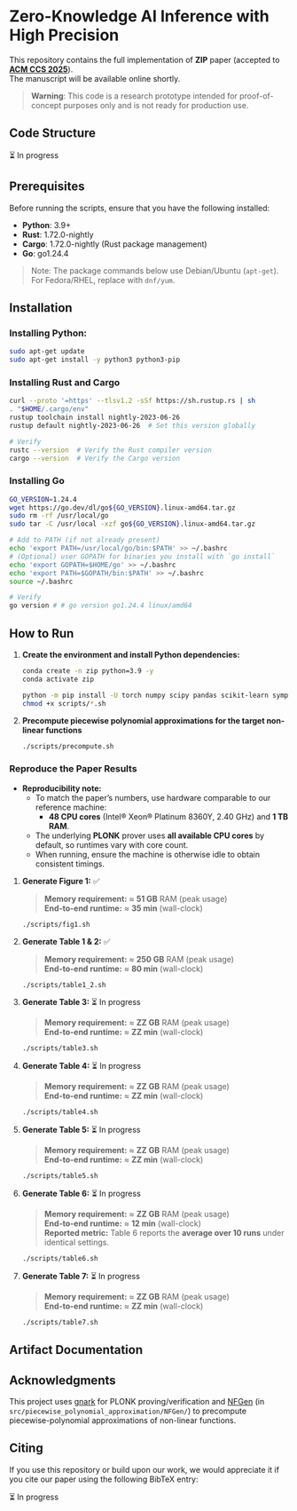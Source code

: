# Zero-Knowledge AI Inference with High Precision

This repository contains the full implementation of **ZIP** paper (accepted to [**ACM CCS 2025**](https://www.sigsac.org/ccs/CCS2025/)).       
The manuscript will be available online shortly.

> **Warning**: This code is a research prototype intended for proof-of-concept purposes only and is not ready for production use.

## Code Structure

⏳ In progress

## Prerequisites
Before running the scripts, ensure that you have the following installed:

- **Python**: 3.9+
- **Rust**: 1.72.0-nightly
- **Cargo**: 1.72.0-nightly (Rust package management)
- **Go**: go1.24.4

> Note: The package commands below use Debian/Ubuntu (```apt-get```). For Fedora/RHEL, replace with ```dnf/yum```.

## Installation

### Installing Python:

   ```bash
   sudo apt-get update
   sudo apt-get install -y python3 python3-pip
   ```

### Installing Rust and Cargo

   ```bash
   curl --proto '=https' --tlsv1.2 -sSf https://sh.rustup.rs | sh
   . "$HOME/.cargo/env"
   rustup toolchain install nightly-2023-06-26
   rustup default nightly-2023-06-26  # Set this version globally

   # Verify
   rustc --version  # Verify the Rust compiler version
   cargo --version  # Verify the Cargo version
   ```

### Installing Go

   ```bash
   GO_VERSION=1.24.4
   wget https://go.dev/dl/go${GO_VERSION}.linux-amd64.tar.gz
   sudo rm -rf /usr/local/go
   sudo tar -C /usr/local -xzf go${GO_VERSION}.linux-amd64.tar.gz

   # Add to PATH (if not already present)
   echo 'export PATH=/usr/local/go/bin:$PATH' >> ~/.bashrc
   # (Optional) user GOPATH for binaries you install with `go install`
   echo 'export GOPATH=$HOME/go' >> ~/.bashrc
   echo 'export PATH=$GOPATH/bin:$PATH' >> ~/.bashrc
   source ~/.bashrc

   # Verify
   go version # # go version go1.24.4 linux/amd64
   ```

## How to Run

1. **Create the environment and install Python dependencies:**
   ```bash
   conda create -n zip python=3.9 -y
   conda activate zip
   ```
   ```bash
   python -m pip install -U torch numpy scipy pandas scikit-learn sympy tqdm
   chmod +x scripts/*.sh
   ```

2. **Precompute piecewise polynomial approximations for the target non-linear functions**
   ```bash
   ./scripts/precompute.sh
   ```
### Reproduce the Paper Results

- **Reproducibility note:**  
   - To match the paper’s numbers, use hardware comparable to our reference machine:
      - **48 CPU cores** (Intel® Xeon® Platinum 8360Y, 2.40 GHz) and **1 TB RAM**.  
   - The underlying **PLONK** prover uses **all available CPU cores** by default, so runtimes vary with core count.  
   - When running, ensure the machine is otherwise idle to obtain consistent timings.

1. **Generate Figure 1:** ✅
   > **Memory requirement:** ≈ **51 GB** RAM (peak usage)   
   > **End-to-end runtime:** ≈ **35 min** (wall-clock)   
   ```bash
   ./scripts/fig1.sh
   ```
2. **Generate Table 1 & 2:** ✅
   > **Memory requirement:** ≈ **250 GB** RAM (peak usage)   
   > **End-to-end runtime:** ≈ **80 min** (wall-clock)   

   ```bash
   ./scripts/table1_2.sh
   ```
3. **Generate Table 3:** ⏳ In progress
   > **Memory requirement:** ≈ **ZZ GB** RAM (peak usage)   
   > **End-to-end runtime:** ≈ **ZZ min** (wall-clock)   

   ```bash
   ./scripts/table3.sh
   ```
4. **Generate Table 4:** ⏳ In progress
   > **Memory requirement:** ≈ **ZZ GB** RAM (peak usage)   
   > **End-to-end runtime:** ≈ **ZZ min** (wall-clock)   

   ```bash
   ./scripts/table4.sh
   ```
5. **Generate Table 5:** ⏳ In progress
   > **Memory requirement:** ≈ **ZZ GB** RAM (peak usage)   
   > **End-to-end runtime:** ≈ **ZZ min** (wall-clock)   

   ```bash
   ./scripts/table5.sh
   ```
6. **Generate Table 6:** ⏳ In progress
   > **Memory requirement:** ≈ **ZZ GB** RAM (peak usage)   
   > **End-to-end runtime:** ≈ **12 min** (wall-clock)   
   > **Reported metric:** Table 6 reports the **average over 10 runs** under identical settings.

   ```bash
   ./scripts/table6.sh
   ```
7. **Generate Table 7:** ⏳ In progress
   > **Memory requirement:** ≈ **ZZ GB** RAM (peak usage)   
   > **End-to-end runtime:** ≈ **ZZ min** (wall-clock)   

   ```bash
   ./scripts/table7.sh
   ```
   
## Artifact Documentation

## Acknowledgments
This project uses [gnark](https://github.com/Consensys/gnark) for PLONK proving/verification and [NFGen](https://github.com/Fannxy/NFGen) (in `src/piecewise_polynomial_approximation/NFGen/`) to precompute piecewise-polynomial approximations of non-linear functions.

## Citing

If you use this repository or build upon our work, we would appreciate it if you cite our paper using the following BibTeX entry:

⏳ In progress

